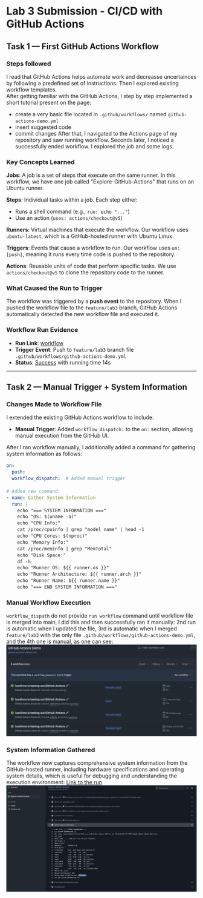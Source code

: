# Lab 3 Submission - CI/CD with GitHub Actions

## Task 1 — First GitHub Actions Workflow 

### Steps followed
I read that GitHub Actions helps automate work and decreasse uncertainces by following a predefined set of instructions. Then I explored existing workflow templates. \
After getting familiar with the GitHub Actions, I step by step implemented a short tutorial present on the page:
- create a very basic file located in `.github/workflows/` named `github-actions-demo.yml`
- insert suggested code 
- commit changes
After that, I navigated to the Actions page of my repository and saw running workflow. Seconds later, I noticed a successfully ended workflow. I explored the job and some logs.

### Key Concepts Learned

**Jobs**: A job is a set of steps that execute on the same runner. In this workflow, we have one job called "Explore-GitHub-Actions" that runs on an Ubuntu runner.

**Steps**: Individual tasks within a job. Each step either:
- Runs a shell command (e.g., `run: echo "..."`)
- Use an action (`uses: actions/checkout@v5`)

**Runners**: Virtual machines that execute the workflow. Our workflow uses `ubuntu-latest`, which is a GitHub-hosted runner with Ubuntu Linux.

**Triggers**: Events that cause a workflow to run. Our workflow uses `on: [push]`, meaning it runs every time code is pushed to the repository.

**Actions**: Reusable units of code that perform specific tasks. We use `actions/checkout@v5` to clone the repository code to the runner.

### What Caused the Run to Trigger
The workflow was triggered by a **push event** to the repository. When I pushed the workflow file to the `feature/lab3` branch, GitHub Actions automatically detected the new workflow file and executed it.

### Workflow Run Evidence
- **Run Link**: [workflow](https://github.com/ivaniinno/F25-DevOps-Intro/actions/workflows/github-actions-demo.yml)
- **Trigger Event**: Push to `feature/lab3` branch file `.github/workflows/github-actions-demo.yml`
- **Status**: [Success](https://github.com/ivaniinno/F25-DevOps-Intro/actions/runs/17864630914) with running time 14s

---

## Task 2 — Manual Trigger + System Information 

### Changes Made to Workflow File

I extended the existing GitHub Actions workflow to include:

- **Manual Trigger**: Added `workflow_dispatch:` to the `on:` section, allowing manual execution from the GitHub UI.

After I ran workflow manually, I additionally added a command for gathering system information as follows:

```yaml
on: 
  push:
  workflow_dispatch:  # Added manual trigger

# Added new command:
- name: Gather System Information
  run: |
    echo "=== SYSTEM INFORMATION ==="
    echo "OS: $(uname -a)"
    echo "CPU Info:"
    cat /proc/cpuinfo | grep "model name" | head -1
    echo "CPU Cores: $(nproc)"
    echo "Memory Info:"
    cat /proc/meminfo | grep "MemTotal"
    echo "Disk Space:"
    df -h
    echo "Runner OS: ${{ runner.os }}"
    echo "Runner Architecture: ${{ runner.arch }}"
    echo "Runner Name: ${{ runner.name }}"
    echo "=== END SYSTEM INFORMATION ==="
```

### Manual Workflow Execution
`workflow_dispath` do not provide `run workflow` command until workflow file is merged into main, I did this and then successfully ran it manually: 2nd run is automatic when I updated the file, 3rd is automatic when I merged `feature/lab3` with the only file `.github/workflows/github-actions-demo.yml`, and the 4th one is manual, as one can see: ![GitHub Actions Workflow](1.png)

### System Information Gathered
The workflow now captures comprehensive system information from the GitHub-hosted runner, including hardware specifications and operating system details, which is useful for debugging and understanding the execution environment: [Link to the run](https://github.com/ivaniinno/F25-DevOps-Intro/actions/runs/17866976689)
![System Information Gathering](2.png)